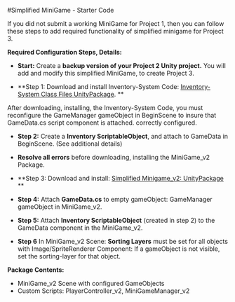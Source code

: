 #Simplified MiniGame - Starter Code 

 If you did not submit a working MiniGame for Project 1, then you can follow these steps to add required functionality of simplified minigame for Project 3.   

**Required Configuration Steps, Details:**

- **Start:** Create a **backup version of your Project 2 Unity project.**  You will add and modify this simplified MiniGame, to create Project 3. 

- **Step 1: Download and install Inventory-System Code: [Inventory-System Class Files UnityPackage](https://utdallas.box.com/v/InventorySystem-Code). **

After downloading, installing, the Inventory-System Code, you must reconfigure the GameManager gameObject in BeginScene to insure that GameData.cs script component is attached. correctly configured.  

- **Step 2:** Create a **Inventory ScriptableObject**, and attach to GameData in BeginScene. (See additional details)


- **Resolve all errors** before downloading, installing the MiniGame_v2 Package.

- **Step 3:  Download and install: [Simplified Minigame_v2: UnityPackage](https://utdallas.box.com/v/miniGame-v2-Proj3-startAsset) **

- **Step 4:** Attach **GameData.cs** to empty gameObject: GameManager gameObject in MiniGame_v2.   

- **Step 5:** Attach **Inventory ScriptableObject** (created in step 2) to the GameData component in the MiniGame_v2.

- **Step 6**  In MiniGame_v2 Scene:  **Sorting Layers** must be set for all objects with Image/SpriteRenderer Component:  If a gameObject is not visible, set the sorting-layer for that object. 


**Package Contents:** 

 - MiniGame_v2 Scene with configured GameObjects 
 - Custom Scripts:  PlayerController_v2, MiniGameManager_v2
 


